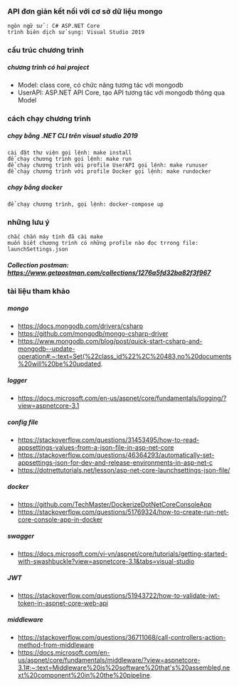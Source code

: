 ### API đơn giản kết nối với cơ sở dữ liệu mongo
    ngôn ngữ sử : C# ASP.NET Core
    trình biên dịch sử sụng: Visual Studio 2019

### cấu trúc chương trình
##### chương trình có hai project
- Model: class core, có chức năng tương tác với mongodb
- UserAPI: ASP.NET API Core, tạo API tương tác với mongodb thông qua Model

### cách chạy chương trình
##### chạy bằng .NET CLI trên visual studio 2019
    cài đặt thư viện gọi lệnh: make install
    để chạy chương trình gọi lệnh: make run
    để chạy chương trình với profile UserAPI gọi lệnh: make runuser
    để chạy chương trình với profile Docker gọi lệnh: make rundocker
##### chạy bằng docker
    để chạy chương trình, gọi lệnh: docker-compose up

### những lưu ý
    chắc chắn máy tính đã cài make
    muốn biết chương trình có những profile nào đọc trrong file: launchSettings.json

##### Collection postman: https://www.getpostman.com/collections/1276a5fd32ba82f3f967

### tài liệu tham khảo
##### mongo
- https://docs.mongodb.com/drivers/csharp
- https://github.com/mongodb/mongo-csharp-driver
- https://www.mongodb.com/blog/post/quick-start-csharp-and-mongodb--update-operation#:~:text=Set(%22class_id%22%2C%20483,no%20documents%20will%20be%20updated.
##### logger
- https://docs.microsoft.com/en-us/aspnet/core/fundamentals/logging/?view=aspnetcore-3.1
##### config file
- https://stackoverflow.com/questions/31453495/how-to-read-appsettings-values-from-a-json-file-in-asp-net-core
- https://stackoverflow.com/questions/46364293/automatically-set-appsettings-json-for-dev-and-release-environments-in-asp-net-c
- https://dotnettutorials.net/lesson/asp-net-core-launchsettings-json-file/
##### docker
- https://github.com/TechMaster/DockerizeDotNetCoreConsoleApp
- https://stackoverflow.com/questions/51769324/how-to-create-run-net-core-console-app-in-docker
##### swagger
- https://docs.microsoft.com/vi-vn/aspnet/core/tutorials/getting-started-with-swashbuckle?view=aspnetcore-3.1&tabs=visual-studio
##### JWT
- https://stackoverflow.com/questions/51943722/how-to-validate-jwt-token-in-aspnet-core-web-api
##### middleware
- https://stackoverflow.com/questions/36711068/call-controllers-action-method-from-middleware
- https://docs.microsoft.com/en-us/aspnet/core/fundamentals/middleware/?view=aspnetcore-3.1#:~:text=Middleware%20is%20software%20that's%20assembled,next%20component%20in%20the%20pipeline.
